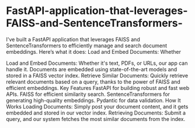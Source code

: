 # FastAPI-application-that-leverages-FAISS-and-SentenceTransformers-
I've built a FastAPI application that leverages FAISS and SentenceTransformers to efficiently manage and search document embeddings. Here’s what it does:  Load and Embed Documents: Whether 


Load and Embed Documents: Whether it's text, PDFs, or URLs, our app can handle it. Documents are embedded using state-of-the-art models and stored in a FAISS vector index.
Retrieve Similar Documents: Quickly retrieve relevant documents based on a query, thanks to the power of FAISS and efficient embeddings.
Key Features
FastAPI for building robust and fast web APIs.
FAISS for efficient similarity search.
SentenceTransformers for generating high-quality embeddings.
Pydantic for data validation.
How It Works
Loading Documents: Simply post your document content, and it gets embedded and stored in our vector index.
Retrieving Documents: Submit a query, and our system fetches the most similar documents from the index.
